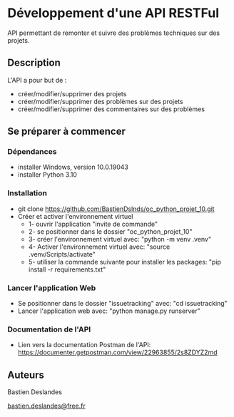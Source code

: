 # Développement d'une API RESTFul
API permettant de remonter et suivre des problèmes techniques sur des projets.

## Description

L'API a pour but de :
* créer/modifier/supprimer des projets
* créer/modifier/supprimer des problèmes sur des projets
* créer/modifier/supprimer des commentaires sur des problèmes


## Se préparer à commencer

### Dépendances

* installer Windows, version 10.0.19043
* installer Python 3.10

### Installation

* git clone https://github.com/BastienDslnds/oc_python_projet_10.git
* Créer et activer l'environnement virtuel 
  * 1- ouvrir l'application "invite de commande"
  * 2- se positionner dans le dossier "oc_python_projet_10"
  * 3- créer l'environnement virtuel avec: "python -m venv .venv"
  * 4- Activer l'environnement virtuel avec: "source .venv/Scripts/activate"
  * 5- utiliser la commande suivante pour installer les packages: "pip install -r requirements.txt"

### Lancer l'application Web

* Se positionner dans le dossier "issuetracking" avec: "cd issuetracking"
* Lancer l'application web avec: "python manage.py runserver"


### Documentation de l'API

* Lien vers la documentation Postman de l'API: https://documenter.getpostman.com/view/22963855/2s8ZDYZ2md 


## Auteurs

Bastien Deslandes

bastien.deslandes@free.fr